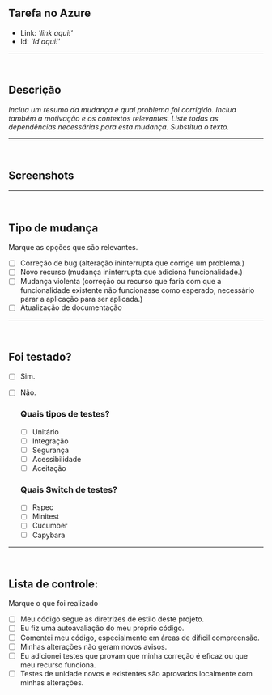 ## **Tarefa no Azure**

- Link: *'link aqui!'*
- Id: *'Id aqui!'*
---

&nbsp;
## **Descrição**

*Inclua um resumo da mudança e qual problema foi corrigido. Inclua também a motivação e os contextos relevantes. Liste todas as dependências necessárias para esta mudança. Substitua o texto.*

---

&nbsp;
## **Screenshots**

---
&nbsp;
## **Tipo de mudança**

Marque as opções que são relevantes.

- [ ] Correção de bug (alteração ininterrupta que corrige um problema.)
- [ ] Novo recurso (mudança ininterrupta que adiciona funcionalidade.)
- [ ] Mudança violenta (correção ou recurso que faria com que a funcionalidade existente não funcionasse como esperado, necessário parar a aplicação para ser aplicada.)
- [ ] Atualização de documentação

---

&nbsp;
## **Foi testado?**
- [ ] Sim.
- [ ] Não.

  ### **Quais tipos de testes?**
    - [ ] Unitário
    - [ ] Integração
    - [ ] Segurança
    - [ ] Acessibilidade
    - [ ] Aceitação

  ### **Quais Switch de testes?**
    - [ ] Rspec 
    - [ ] Minitest  
    - [ ] Cucumber 
    - [ ] Capybara

---

&nbsp;
## **Lista de controle:**
Marque  o que foi realizado

- [ ] Meu código segue as diretrizes de estilo deste projeto.
- [ ] Eu fiz uma autoavaliação do meu próprio código.
- [ ] Comentei meu código, especialmente em áreas de difícil compreensão.
- [ ] Minhas alterações não geram novos avisos.
- [ ] Eu adicionei testes que provam que minha correção é eficaz ou que meu recurso funciona.
- [ ] Testes de unidade novos e existentes são aprovados localmente com minhas alterações.
